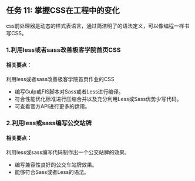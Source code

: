 ## 任务 11: 掌握CSS在工程中的变化
css前处理器是动态的样式表语言，通过简洁明了的语法定义，可以像编程一样书写CSS。
### 1.利用less或者sass改善极客学院首页CSS
#### 相关要点：
利用less或者sass改善极客学院首页作业的CSS
* 编写Gulp或FIS脚本对Sass或者Less进行编译。
* 符合性能优化标准进行压缩合并以及充分利用Less或Sass优势少写代码。
* 可查看官方API进行更多的运用。

### 2.利用less或sass编写公交站牌
#### 相关要点：
利用less或sass编写代码制作出一个公交站牌的效果。
* 编写兼容性良好的公交车站牌效果。
* 能够符合Sass或者Less的语法。
